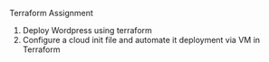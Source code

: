 Terraform Assignment 
1. Deploy Wordpress using terraform
2. Configure a cloud init file and automate it deployment via VM in
Terraform 
